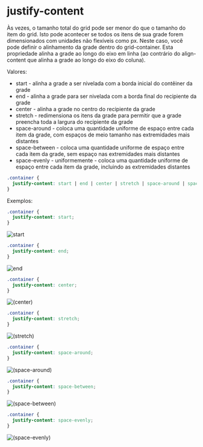 # justify-content #

Às vezes, o tamanho total do grid pode ser menor do que o tamanho do item do grid. Isto pode acontecer se todos os itens de sua grade forem dimensionados com unidades não flexíveis como px. Neste caso, você pode definir o alinhamento da grade dentro do grid-container. Esta propriedade alinha a grade ao longo do eixo em linha (ao contrário do align-content que alinha a grade ao longo do eixo do coluna).

Valores:

- start - alinha a grade a ser nivelada com a borda inicial do contêiner da grade
- end - alinha a grade para ser nivelada com a borda final do recipiente da grade
- center - alinha a grade no centro do recipiente da grade
- stretch  - redimensiona os itens da grade para permitir que a grade preencha toda a largura do recipiente da grade
- space-around  - coloca uma quantidade uniforme de espaço entre cada item da grade, com espaços de meio tamanho nas extremidades mais distantes
- space-between - coloca uma quantidade uniforme de espaço entre cada item da grade, sem espaço nas extremidades mais distantes
- space-evenly  - uniformemente - coloca uma quantidade uniforme de espaço entre cada item da grade, incluindo as extremidades distantes

~~~css
.container {
  justify-content: start | end | center | stretch | space-around | space-between | space-evenly;    
}
~~~
 
Exemplos:

~~~css
.container {
  justify-content: start;    
}
~~~

![start](https://css-tricks.com/wp-content/uploads/2018/11/justify-content-start.svg)

~~~css
.container {
  justify-content: end;    
}
~~~

![end ](https://css-tricks.com/wp-content/uploads/2018/11/justify-content-end.svg)

~~~css
.container {
  justify-content: center;    
}
~~~

![(center) ](https://css-tricks.com/wp-content/uploads/2018/11/justify-content-center.svg)

~~~css
.container {
  justify-content: stretch;    
}
~~~

![(stretch) ](https://css-tricks.com/wp-content/uploads/2018/11/justify-content-stretch.svg)

~~~css
.container {
  justify-content: space-around;    
}
~~~

![(space-around) ](https://css-tricks.com/wp-content/uploads/2018/11/justify-content-space-around.svg)

~~~css
.container {
  justify-content: space-between;    
}
~~~

![(space-between) ](https://css-tricks.com/wp-content/uploads/2018/11/justify-content-space-between.svg)

~~~css
.container {
  justify-content: space-evenly;    
}
~~~

![(space-evenly) ](https://css-tricks.com/wp-content/uploads/2018/11/justify-content-space-evenly.svg)
